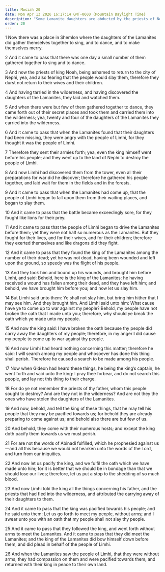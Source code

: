 ```yaml
---
title: Mosiah 20
date: Mon Apr 13 2020 16:17:14 GMT-0600 (Mountain Daylight Time)
description: "Some Lamanite daughters are abducted by the priests of Noah—The Lamanites wage war upon Limhi and his people—The Lamanite hosts are repulsed and pacified. About 145–123 B.C."
order: 20
---
```


1 Now there was a place in Shemlon where the daughters of the Lamanites did gather themselves together to sing, and to dance, and to make themselves merry.

2 And it came to pass that there was one day a small number of them gathered together to sing and to dance.

3 And now the priests of king Noah, being ashamed to return to the city of Nephi, yea, and also fearing that the people would slay them, therefore they durst not return to their wives and their children.

4 And having tarried in the wilderness, and having discovered the daughters of the Lamanites, they laid and watched them.

5 And when there were but few of them gathered together to dance, they came forth out of their secret places and took them and carried them into the wilderness; yea, twenty and four of the daughters of the Lamanites they carried into the wilderness.

6 And it came to pass that when the Lamanites found that their daughters had been missing, they were angry with the people of Limhi, for they thought it was the people of Limhi.

7 Therefore they sent their armies forth; yea, even the king himself went before his people; and they went up to the land of Nephi to destroy the people of Limhi.

8 And now Limhi had discovered them from the tower, even all their preparations for war did he discover; therefore he gathered his people together, and laid wait for them in the fields and in the forests.

9 And it came to pass that when the Lamanites had come up, that the people of Limhi began to fall upon them from their waiting places, and began to slay them.

10 And it came to pass that the battle became exceedingly sore, for they fought like lions for their prey.

11 And it came to pass that the people of Limhi began to drive the Lamanites before them; yet they were not half so numerous as the Lamanites. But they fought for their lives, and for their wives, and for their children; therefore they exerted themselves and like dragons did they fight.

12 And it came to pass that they found the king of the Lamanites among the number of their dead; yet he was not dead, having been wounded and left upon the ground, so speedy was the flight of his people.

13 And they took him and bound up his wounds, and brought him before Limhi, and said: Behold, here is the king of the Lamanites; he having received a wound has fallen among their dead, and they have left him; and behold, we have brought him before you; and now let us slay him.

14 But Limhi said unto them: Ye shall not slay him, but bring him hither that I may see him. And they brought him. And Limhi said unto him: What cause have ye to come up to war against my people? Behold, my people have not broken the oath that I made unto you; therefore, why should ye break the oath which ye made unto my people.

15 And now the king said: I have broken the oath because thy people did carry away the daughters of my people; therefore, in my anger I did cause my people to come up to war against thy people.

16 And now Limhi had heard nothing concerning this matter; therefore he said: I will search among my people and whosoever has done this thing shall perish. Therefore he caused a search to be made among his people.

17 Now when Gideon had heard these things, he being the king’s captain, he went forth and said unto the king: I pray thee forbear, and do not search this people, and lay not this thing to their charge.

18 For do ye not remember the priests of thy father, whom this people sought to destroy? And are they not in the wilderness? And are not they the ones who have stolen the daughters of the Lamanites.

19 And now, behold, and tell the king of these things, that he may tell his people that they may be pacified towards us; for behold they are already preparing to come against us; and behold also there are but few of us.

20 And behold, they come with their numerous hosts; and except the king doth pacify them towards us we must perish.

21 For are not the words of Abinadi fulfilled, which he prophesied against us—and all this because we would not hearken unto the words of the Lord, and turn from our iniquities.

22 And now let us pacify the king, and we fulfil the oath which we have made unto him; for it is better that we should be in bondage than that we should lose our lives; therefore, let us put a stop to the shedding of so much blood.

23 And now Limhi told the king all the things concerning his father, and the priests that had fled into the wilderness, and attributed the carrying away of their daughters to them.

24 And it came to pass that the king was pacified towards his people; and he said unto them: Let us go forth to meet my people, without arms; and I swear unto you with an oath that my people shall not slay thy people.

25 And it came to pass that they followed the king, and went forth without arms to meet the Lamanites. And it came to pass that they did meet the Lamanites; and the king of the Lamanites did bow himself down before them, and did plead in behalf of the people of Limhi.

26 And when the Lamanites saw the people of Limhi, that they were without arms, they had compassion on them and were pacified towards them, and returned with their king in peace to their own land.
